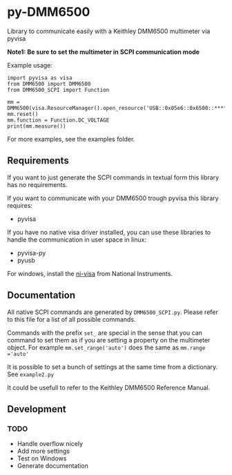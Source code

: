# py-DMM6500

Library to communicate easily with a Keithley DMM6500 multimeter via pyvisa

**Note1: Be sure to set the multimeter in SCPI communication mode**

Example usage:
````
import pyvisa as visa
from DMM6500 import DMM6500
from DMM6500_SCPI import Function

mm = DMM6500(visa.ResourceManager().open_resource('USB::0x05e6::0x6500::*******::INSTR'))
mm.reset()
mm.function = Function.DC_VOLTAGE
print(mm.measure())
````

For more examples, see the examples folder.

## Requirements
If you want to just generate the SCPI commands in textual form this library has no requirements.

If you want to communicate with your DMM6500 trough pyvisa this library requires:
* pyvisa

If you have no native visa driver installed, you can use these libraries to handle the communication in user space in linux:
* pyvisa-py 
* pyusb

For windows, install the [ni-visa](http://www.ni.com/download/ni-visa-17.5/7220/en/) from National Instruments.

## Documentation
All native SCPI commands are generated by `DMM6500_SCPI.py`.
Please refer to this file for a list of all possible commands.

Commands with the prefix `set_` are special in the sense that you can command to set them as if you are setting a property on the multimeter object. For example `mm.set_range('auto')` does the same as `mm.range ='auto'`

It is possible to set a bunch of settings at the same time from a dictionary. See `example2.py`

It could be usefull to refer to the Keithley DMM6500 Reference Manual. 

## Development
### TODO
* Handle overflow nicely
* Add more settings
* Test on Windows
* Generate documentation
